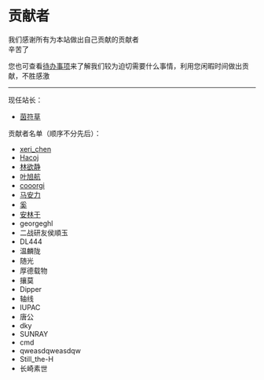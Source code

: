 # 贡献者

我们感谢所有为本站做出自己贡献的贡献者  
辛苦了  

您也可查看[待办事项](../sundry/待办事项/index.md)来了解我们较为迫切需要什么事情，利用您闲暇时间做出贡献，不胜感激  

---
现任站长：  

- [茵符草](茵符草.md)

贡献者名单（顺序不分先后）：  

- [xeri_chen](xeri_chen.md)  
- [Hacoj](Hacoj.md)  
- [林欲静](林欲静.md)  
- [叶旭航](叶旭航.md)  
- [cooorgi](cooorgi.md)  
- [马安力](马安力.md)  
- [奚](奚.md)
- [安林于](安林于.md)
- georgeghl  
- 二战研友侯順玉  
- DL444
- 温麟陇
- 随光
- 厚德载物
- 攘莫
- Dipper
- 轴线
- IUPAC
- 唐公
- dky
- SUNRAY
- cmd
- qweasdqweasdqw
- Still_the-H
- 长崎素世